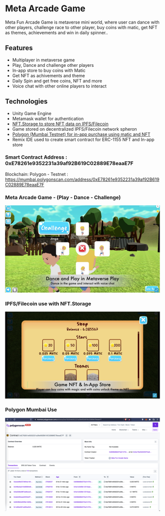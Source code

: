 # Meta Arcade Game
Meta Fun Arcade Game is metaverse mini world, where user can dance with other players, challenge race to other player, buy coins with matic, get NFT as themes, achievements and win in daily spinner..

## Features
- Multiplayer in metaverse game
- Play, Dance and challenge other players
- In-app store to buy coins with Matic
- Get NFT as achivements and theme
- Daily Spin and get free coins, NFT and more
- Voice chat with other online players to interact


## Technologies
- Unity Game Engine
- Metamask wallet for authentication
- [NFT.Storage to store NFT data on IPFS/Filecoin](https://github.com/MetaArcade/MetaArcadeGame/blob/main/NFT.Storage(IPFS-Filecoin).md)
- Game stored on decentralized IPFS/Filecoin network spheron
- [Polygon (Mumbai Testnet) for in-app purchase using matic and NFT](https://github.com/MetaArcade/MetaArcadeGame/blob/main/PolygonAndContract.md)
- Remix IDE used to create smart contract for ERC-1155 NFT and In-app store

### Smart Contract Address : 0xE78261e9352231a39af92B619C02889E78eaaE7F
Blockchain: Polygon - Testnet : https://mumbai.polygonscan.com/address/0xE78261e9352231a39af92B619C02889E78eaaE7F

### Meta Arcade Game - (Play - Dance - Challenge)
![Metaverse Game](/Images/Metaverse.jpg)

### IPFS/Filecoin use with NFT.Storage 
![NFT.Storage use](/Images/IPFS-Filecoin.jpg)

### Polygon Mumbai Use  
![Polygon use](/Images/PolygonContract.png)



